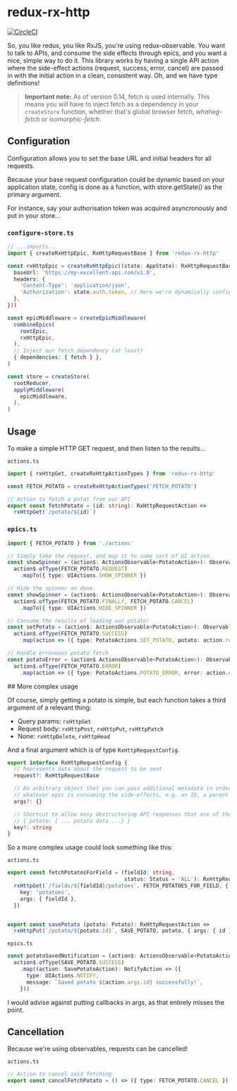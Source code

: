 # redux-rx-http

[![CircleCI](https://circleci.com/gh/radiosilence/redux-rx-http.svg?style=shield)](https://circleci.com/gh/radiosilence/redux-rx-http)

So, you like redux, you like RxJS, you're using redux-observable. You want to talk to APIs, and
consume the side effects through epics, and you want a nice, simple way to do it. This library
works by having a single API action where the side-effect actions (request, success, error, cancel)
are passed in with the initial action in a clean, consistent way. Oh, and we have type definitions!

> **Important note:** As of version 0.14, fetch is used internally. This means you will have to inject fetch as a dependency
in your `createStore` function, whether that's global browser fetch, *whatwg-fetch* or *isomorphic-fetch*.


## Configuration

Configuration allows you to set the base URL and initial headers for all requests.

Because your base request configuration could be dynamic based on your application state,
config is done as a function, with store.getState() as the primary argument.

For instance, say your authorisation token was acquired asyncronously and put in your store...

### `configure-store.ts`

```typescript
// ...imports...
import { createRxHttpEpic, RxHttpRequestBase } from 'redux-rx-http'

const rxHttpEpic = createRxHttpEpic((state: AppState): RxHttpRequestBase => ({
  baseUrl: 'https://my-excellent-api.com/v1.0',
  headers: {
    'Content-Type': 'application/json',
    'Authorization': state.auth.token, // Here we're dynamically configuring the auth token
  },
}))

const epicMiddleware = createEpicMiddleware(
  combineEpics(
    rootEpic,
    rxHttpEpic,
  ),
  // Inject our fetch dependency (at least)
  { dependencies: { fetch } },
)

const store = createStore(
  rootReducer,
  applyMiddleware(
    epicMiddleware,
  ),
)
```

## Usage

To make a simple HTTP GET request, and then listen to the results...

`actions.ts`

```typescript
import { rxHttpGet, createRxHttpActionTypes } from 'redux-rx-http'

const FETCH_POTATO = createRxHttpActionTypes('FETCH_POTATO')

// Action to fetch a potat from our API
export const fetchPotato = (id: string): RxHttpRequestAction =>
  rxHttpGet(`/potato/${id}`)
```

### `epics.ts`


```typescript
import { FETCH_POTATO } from './actions'

// Simply take the request, and map it to some sort of UI action.
const showSpinner = (action$: ActionsObservable<PotatoAction>): Observable<UIAction> =>
  action$.ofType(FETCH_POTATO.REQUEST)
    .mapTo({ type: UIActions.SHOW_SPINNER })

// Hide the spinner on done.
const showSpinner = (action$: ActionsObservable<PotatoAction>): Observable<UIAction> =>
  action$.ofType(FETCH_POTATO.FINALLY, FETCH_POTATO.CANCEL)
    .mapTo({ type: UIActions.HIDE_SPINNER })

// Consume the results of loading our potato!
const setPotato = (action$: ActionsObservable<PotatoAction>): Observable<SetPotatoAction> =>
  action$.ofType(FETCH_POTATO.SUCCESS)
    .map(action => ({ type: PotatoActions.SET_POTATO, potato: action.result }))

// Handle erroneous potato fetch
const potatoError = (action$ ActionsObservable<PotatoAction>): Observable<PotatoErrorAction> =>
  action$.ofType(FETCH_POTATO.ERROR)
    .map(action => ({ type: PotatoActions.POTATO_ERROR, error: action.error }))

```

## More complex usage

Of course, simply getting a potato is simple, but each function takes a third argument of a
relevant thing:

* Query params: `rxHttpGet`
* Request body: `rxHttpPost`, `rxHttpPut`, `rxHttpPatch`
* None: `rxHttpDelete`, `rxHttpHead`

And a final argument which is of type `RxHttpRequestConfig`.

```typescript
export interface RxHttpRequestConfig {
  // Represents data about the request to be sent
  request?: RxHttpRequestBase

  // An arbitrary object that you can pass additional metadata in order to provide context to
  // whatever epic is consuming the side-effects, e.g. an ID, a parent ID, etc.
  args?: {}

  // Shortcut to allow easy destructuring API responses that are of the form:
  // { potato: { ... potato data ...} }
  key?: string
}
```

So a more complex usage could look something like this:

`actions.ts`

```typescript
export const fetchPotatosForField = (fieldId: string,
                                     status: Status = 'ALL'): RxHttpRequestAction =>
  rxHttpGet(`/fields/${fieldId}/potatoes`, FETCH_POTATOES_FOR_FIELD, { status }, {
    key: 'potatoes',
    args: { fieldId },
  })


export const savePotato (potato: Potato): RxHttpRequestAction =>
  rxHttpPut(`/potato/${potato.id}`, SAVE_POTATO, potato, { args: { id } })
```


`epics.ts`

```typescript
const potatoSavedNotification = (action$: ActionsObservable<PotatoAction>): Observable<UIAction> =>
  action$.ofType(SAVE_POTATO.SUCCESS)
    .map((action: SavePotatoAction): NotifyAction => ({
      type: UIActions.NOTIFY,
      message: `Saved potato ${action.args.id} successfully!`,
    }))
```

I would advise against putting callbacks in args, as that entirely misses the point.


## Cancellation

Because we're using observables, requests can be cancelled!

`actions.ts`

```typescript
// Action to cancel said fetching
export const cancelFetchPotato = () => ({ type: FETCH_POTATO.CANCEL })
```
